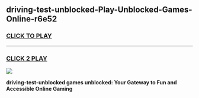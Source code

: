 
## driving-test-unblocked-Play-Unblocked-Games-Online-r6e52
<h3>
<a href="https://premium76.site?title=driving-test-unblocked&ref=25A">CLICK TO PLAY</a></h3>
<hr>

<h3>
<a href="https://premium76.site?title=driving-test-unblocked&ref=25A">CLICK 2 PLAY</a>
  
</h3>

<a href="https://premium76.site?title=driving-test-unblocked&ref=25A"><img src="https://clearcache.store/games.png"></a>


**driving-test-unblocked games unblocked: Your Gateway to Fun and Accessible Online Gaming**
